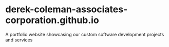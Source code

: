 # derek-coleman-associates-corporation.github.io
A portfolio website showcasing our custom software development projects and services
